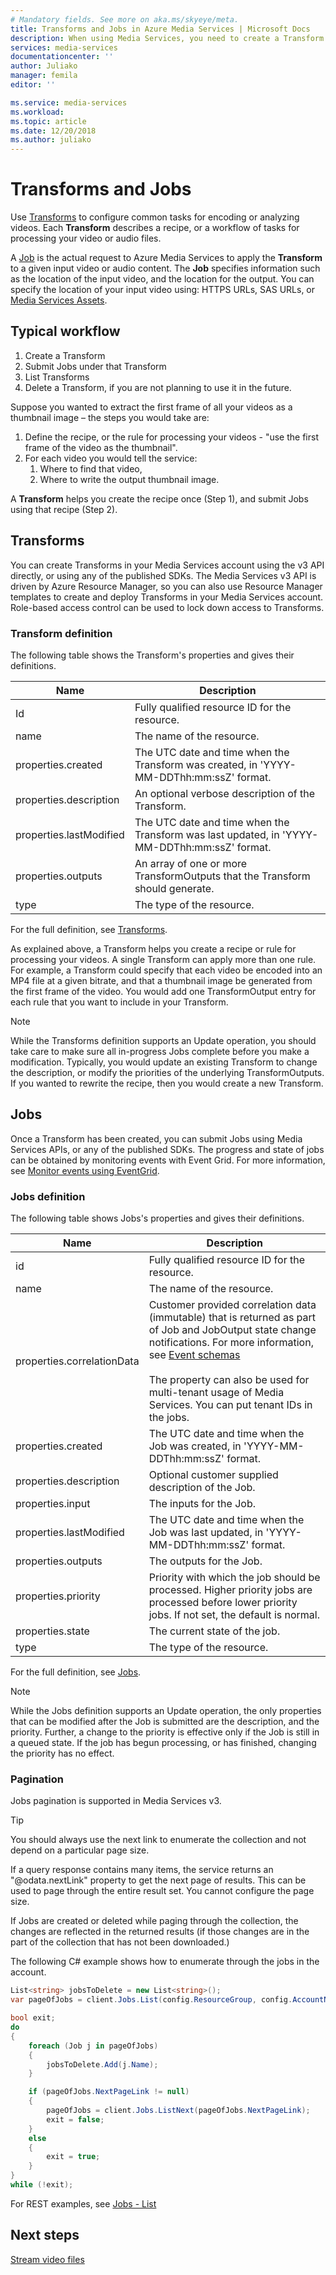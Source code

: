 ```yaml
---
# Mandatory fields. See more on aka.ms/skyeye/meta.
title: Transforms and Jobs in Azure Media Services | Microsoft Docs
description: When using Media Services, you need to create a Transform to describe the rules or specifications for processing your videos. This article gives an overview of what Transform is and how to use it. 
services: media-services
documentationcenter: ''
author: Juliako
manager: femila
editor: ''

ms.service: media-services
ms.workload: 
ms.topic: article
ms.date: 12/20/2018
ms.author: juliako
---
```


# Transforms and Jobs
 
Use [Transforms](https://docs.microsoft.com/rest/api/media/transforms) to configure common tasks for encoding or analyzing videos. Each **Transform** describes a recipe, or a workflow of tasks for processing your video or audio files. 

A [Job](https://docs.microsoft.com/rest/api/media/jobs) is the actual request to Azure Media Services to apply the **Transform** to a given input video or audio content. The **Job** specifies information such as the location of the input video, and the location for the output. You can specify the location of your input video using: HTTPS URLs, SAS URLs, or [Media Services Assets](https://docs.microsoft.com/rest/api/media/assets).  

## Typical workflow

1. Create a Transform 
2. Submit Jobs under that Transform 
3. List Transforms 
4. Delete a Transform, if you are not planning to use it in the future. 

Suppose you wanted to extract the first frame of all your videos as a thumbnail image – the steps you would take are: 

1. Define the recipe, or the rule for processing your videos - "use the first frame of the video as the thumbnail". 
2. For each video you would tell the service: 
    1. Where to find that video,  
    2. Where to write the output thumbnail image. 

A **Transform** helps you create the recipe once (Step 1), and submit Jobs using that recipe (Step 2).

## Transforms

You can create Transforms in your Media Services account using the v3 API directly, or using any of the published SDKs. The Media Services v3 API is driven by Azure Resource Manager, so you can also use Resource Manager templates to create and deploy Transforms in your Media Services account. Role-based access control can be used to lock down access to Transforms.

### Transform definition

The following table shows the Transform's properties and gives their definitions.

|Name|Description|
|---|---|
|Id|Fully qualified resource ID for the resource.|
|name|The name of the resource.|
|properties.created |The UTC date and time when the Transform was created, in 'YYYY-MM-DDThh:mm:ssZ' format.|
|properties.description |An optional verbose description of the Transform.|
|properties.lastModified |The UTC date and time when the Transform was last updated, in 'YYYY-MM-DDThh:mm:ssZ' format.|
|properties.outputs |An array of one or more TransformOutputs that the Transform should generate.|
|type|The type of the resource.|

For the full definition, see [Transforms](https://docs.microsoft.com/rest/api/media/transforms).

As explained above, a Transform helps you create a recipe or rule for processing your videos. A single Transform can apply more than one rule. For example, a Transform could specify that each video be encoded into an MP4 file at a given bitrate, and that a thumbnail image be generated from the first frame of the video. You would add one TransformOutput entry for each rule that you want to include in your Transform.

> [!NOTE]
> While the Transforms definition supports an Update operation, you should take care to make sure all in-progress Jobs complete before you make a modification. Typically, you would update an existing Transform to change the description, or modify the priorities of the underlying TransformOutputs. If you wanted to rewrite the recipe, then you would create a new Transform.

## Jobs

Once a Transform has been created, you can submit Jobs using Media Services APIs, or any of the published SDKs. The progress and state of jobs can be obtained by monitoring events with Event Grid. For more information, see [Monitor events using EventGrid](job-state-events-cli-how-to.md ).

### Jobs definition

The following table shows Jobs's properties and gives their definitions.

|Name|Description|
|---|---|
|id|Fully qualified resource ID for the resource.|
|name	|The name of the resource.|
|properties.correlationData	|Customer provided correlation data (immutable) that is returned as part of Job and JobOutput state change notifications. For more information, see [Event schemas](media-services-event-schemas.md)<br/><br/>The property can also be used for multi-tenant usage of Media Services. You can put tenant IDs in the jobs. |
|properties.created	|The UTC date and time when the Job was created, in 'YYYY-MM-DDThh:mm:ssZ' format.|
|properties.description	|Optional customer supplied description of the Job.|
|properties.input|The inputs for the Job.|
|properties.lastModified	|The UTC date and time when the Job was last updated, in 'YYYY-MM-DDThh:mm:ssZ' format.|
|properties.outputs|The outputs for the Job.|
|properties.priority	|Priority with which the job should be processed. Higher priority jobs are processed before lower priority jobs. If not set, the default is normal.|
|properties.state	|The current state of the job.|
|type	|The type of the resource.|

For the full definition, see [Jobs](https://docs.microsoft.com/rest/api/media/jobs).

> [!NOTE]
> While the Jobs definition supports an Update operation, the only properties that can be modified after the Job is submitted are the description, and the priority. Further, a change to the priority is effective only if the Job is still in a queued state. If the job has begun processing, or has finished, changing the priority has no effect.

### Pagination

Jobs pagination is supported in Media Services v3.

> [!TIP]
> You should always use the next link to enumerate the collection and not depend on a particular page size.

If a query response contains many items, the service returns an "\@odata.nextLink" property to get the next page of results. This can be used to page through the entire result set. You cannot configure the page size. 

If Jobs are created or deleted while paging through the collection, the changes are reflected in the returned results (if those changes are in the part of the collection that has not been downloaded.) 

The following C# example shows how to enumerate through the jobs in the account.

```csharp            
List<string> jobsToDelete = new List<string>();
var pageOfJobs = client.Jobs.List(config.ResourceGroup, config.AccountName, "Encode");

bool exit;
do
{
    foreach (Job j in pageOfJobs)
    {
        jobsToDelete.Add(j.Name);
    }

    if (pageOfJobs.NextPageLink != null)
    {
        pageOfJobs = client.Jobs.ListNext(pageOfJobs.NextPageLink);
        exit = false;
    }
    else
    {
        exit = true;
    }
}
while (!exit);

```

For REST examples, see [Jobs - List](https://docs.microsoft.com/rest/api/media/jobs/list)


## Next steps

[Stream video files](stream-files-dotnet-quickstart.md)
